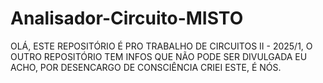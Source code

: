 # Analisador-Circuito-MISTO
OLÁ, ESTE REPOSITÓRIO É PRO TRABALHO DE CIRCUITOS II - 2025/1, O OUTRO REPOSITÓRIO TEM INFOS QUE NÃO PODE SER DIVULGADA EU ACHO, POR DESENCARGO DE CONSCIÊNCIA CRIEI ESTE, É NÓS.